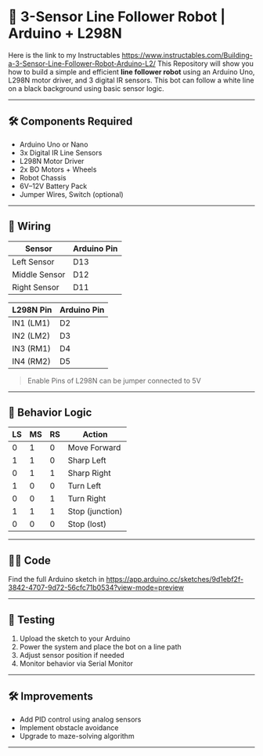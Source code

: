 # 🤖 3-Sensor Line Follower Robot | Arduino + L298N
Here is the link to my Instructables https://www.instructables.com/Building-a-3-Sensor-Line-Follower-Robot-Arduino-L2/
This Repository will show you how to build a simple and efficient **line follower robot** using an Arduino Uno, L298N motor driver, and 3 digital IR sensors. This bot can follow a white line on a black background using basic sensor logic.

---

## 🛠️ Components Required

- Arduino Uno or Nano  
- 3x Digital IR Line Sensors  
- L298N Motor Driver  
- 2x BO Motors + Wheels  
- Robot Chassis  
- 6V–12V Battery Pack  
- Jumper Wires, Switch (optional)

---

## 🔌 Wiring

| Sensor       | Arduino Pin |
|--------------|-------------|
| Left Sensor  | D13         |
| Middle Sensor| D12         |
| Right Sensor | D11         |

| L298N Pin    | Arduino Pin |
|--------------|-------------|
| IN1 (LM1)    | D2          |
| IN2 (LM2)    | D3          |
| IN3 (RM1)    | D4          |
| IN4 (RM2)    | D5          |

> Enable Pins of L298N can be jumper connected to 5V

---

## 🤖 Behavior Logic

| LS | MS | RS | Action         |
|----|----|----|----------------|
| 0  | 1  | 0  | Move Forward    |
| 1  | 1  | 0  | Sharp Left      |
| 0  | 1  | 1  | Sharp Right     |
| 1  | 0  | 0  | Turn Left       |
| 0  | 0  | 1  | Turn Right      |
| 1  | 1  | 1  | Stop (junction) |
| 0  | 0  | 0  | Stop (lost)     |

---

## 👨‍💻 Code

Find the full Arduino sketch in https://app.arduino.cc/sketches/9d1ebf2f-3842-4707-9d72-56cfc71b0534?view-mode=preview

---
## 🧪 Testing

1. Upload the sketch to your Arduino
2. Power the system and place the bot on a line path
3. Adjust sensor position if needed
4. Monitor behavior via Serial Monitor

---
## 🛠️ Improvements

- Add PID control using analog sensors
- Implement obstacle avoidance
- Upgrade to maze-solving algorithm
---
